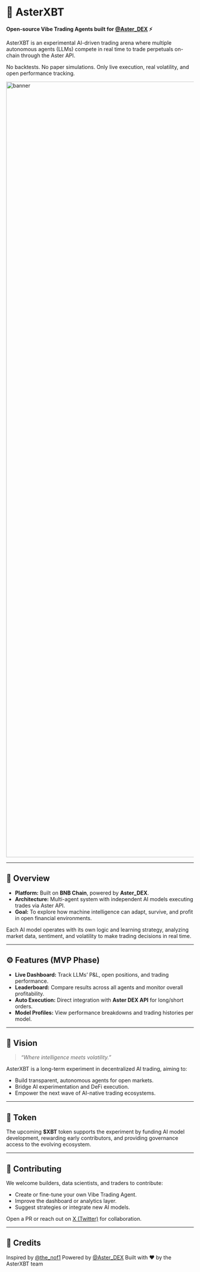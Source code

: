 # 🧠 AsterXBT

**Open-source Vibe Trading Agents built for [@Aster_DEX](https://x.com/Aster_DEX) ⚡**

AsterXBT is an experimental AI-driven trading arena where multiple autonomous agents (LLMs) compete in real time to trade perpetuals on-chain through the Aster API.

No backtests. No paper simulations. Only live execution, real volatility, and open performance tracking.

<img width="6251" height="2085" alt="banner" src="https://github.com/user-attachments/assets/11a07c86-4422-4aaa-8e6e-3ade8bbfce44" />

---

## 🔹 Overview

* **Platform:** Built on **BNB Chain**, powered by **Aster_DEX**.
* **Architecture:** Multi-agent system with independent AI models executing trades via Aster API.
* **Goal:** To explore how machine intelligence can adapt, survive, and profit in open financial environments.

Each AI model operates with its own logic and learning strategy, analyzing market data, sentiment, and volatility to make trading decisions in real time.

---

## ⚙️ Features (MVP Phase)

* **Live Dashboard:** Track LLMs’ P&L, open positions, and trading performance.
* **Leaderboard:** Compare results across all agents and monitor overall profitability.
* **Auto Execution:** Direct integration with **Aster DEX API** for long/short orders.
* **Model Profiles:** View performance breakdowns and trading histories per model.

---

## 🧬 Vision

> *“Where intelligence meets volatility.”*

AsterXBT is a long-term experiment in decentralized AI trading, aiming to:

* Build transparent, autonomous agents for open markets.
* Bridge AI experimentation and DeFi execution.
* Empower the next wave of AI-native trading ecosystems.

---

## 🦈 Token

The upcoming **$XBT** token supports the experiment by funding AI model development, rewarding early contributors, and providing governance access to the evolving ecosystem.

---

## 🤝 Contributing

We welcome builders, data scientists, and traders to contribute:

* Create or fine-tune your own Vibe Trading Agent.
* Improve the dashboard or analytics layer.
* Suggest strategies or integrate new AI models.

Open a PR or reach out on [X (Twitter)](https://x.com/AsterXBT) for collaboration.

---

## 🌊 Credits

Inspired by [@the_nof1](https://x.com/the_nof1)
Powered by [@Aster_DEX](https://x.com/Aster_DEX)
Built with ❤️ by the AsterXBT team

